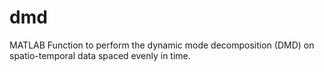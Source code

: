 # dmd
MATLAB Function to perform the dynamic mode decomposition (DMD) on spatio-temporal data spaced evenly in time.
